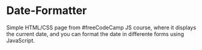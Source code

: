# Date-Formatter
Simple HTML/CSS page from #freeCodeCamp JS course, where it displays the current date, and you can format the date in differente forms using JavaScript.
